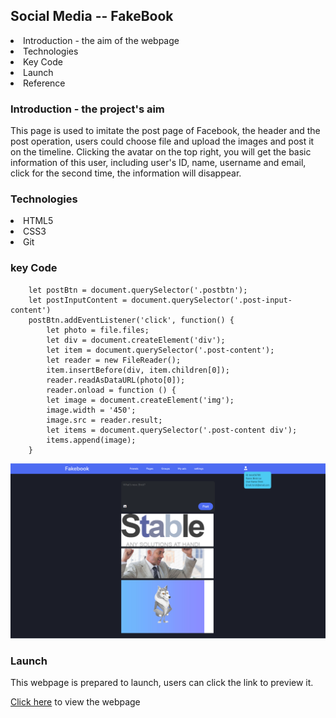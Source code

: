 
<h2>Social Media -- FakeBook</h2>

<li>Introduction - the aim of the webpage</li>
<li>Technologies</li>
<li>Key Code</li>
<li>Launch</li>
<li>Reference</li>

<h3>Introduction - the project's aim</h3>
<p>
    This page is used to imitate the post page of Facebook, the header and the post operation, users could choose file and upload the images and post it on the timeline. Clicking the avatar on the top right, you will get the basic information of this user, including user's ID, name, username and email, click for the second time, the information will disappear.
</p>


<h3>Technologies</h3>
<li>HTML5</li>
<li>CSS3</li>
<li>Git</li>

<h3>key Code</h3>

```
    let postBtn = document.querySelector('.postbtn');
    let postInputContent = document.querySelector('.post-input-content')
    postBtn.addEventListener('click', function() {
        let photo = file.files;
        let div = document.createElement('div');
        let item = document.querySelector('.post-content');
        let reader = new FileReader();
        item.insertBefore(div, item.children[0]);
        reader.readAsDataURL(photo[0]);
        reader.onload = function () {
        let image = document.createElement('img');
        image.width = '450';
        image.src = reader.result; 
        let items = document.querySelector('.post-content div');
        items.append(image);
    }
```

<img src="screenshot.png">

<h3>Launch</h3>
<p>This webpage is prepared to launch, users can click the link to preview it.</p>
<a href="https://bricklai.github.io/social-media/index.html">Click here</a> to view the webpage

